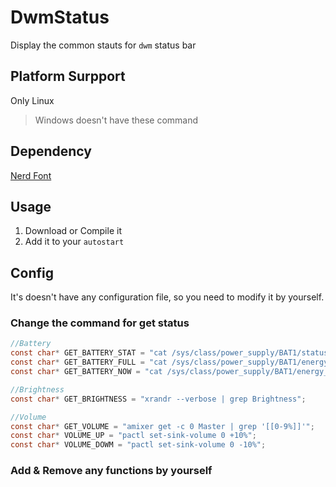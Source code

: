 # DwmStatus 
Display the common stauts for `dwm` status bar
## Platform Surpport
Only Linux
> Windows doesn't have these command
## Dependency
[Nerd Font](https://www.nerdfonts.com)
## Usage
1. Download or Compile it
2. Add it to your `autostart`
## Config
It's doesn't have any configuration file,  so you need to modify it by yourself.
### Change the command for get status
```c
//Battery
const char* GET_BATTERY_STAT = "cat /sys/class/power_supply/BAT1/status";
const char* GET_BATTERY_FULL = "cat /sys/class/power_supply/BAT1/energy_full";
const char* GET_BATTERY_NOW = "cat /sys/class/power_supply/BAT1/energy_now";

//Brightness
const char* GET_BRIGHTNESS = "xrandr --verbose | grep Brightness";

//Volume
const char* GET_VOLUME = "amixer get -c 0 Master | grep '[[0-9%]]'";
const char* VOLUME_UP = "pactl set-sink-volume 0 +10%";
const char* VOLUME_DOWM = "pactl set-sink-volume 0 -10%";
```
### Add & Remove any functions by yourself
